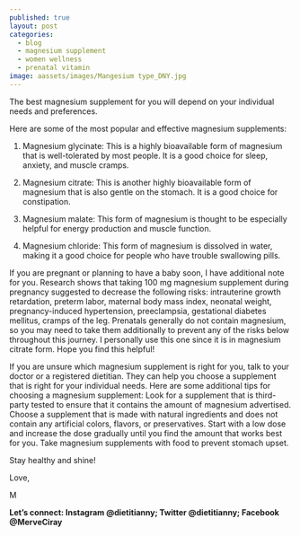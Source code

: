 ```yaml
---
published: true
layout: post
categories:
  - blog
  - magnesium supplement
  - women wellness
  - prenatal vitamin
image: aassets/images/Mangesium type_DNY.jpg
---
```


The best magnesium supplement for you will depend on your individual needs and preferences. 

Here are some of the most popular and effective magnesium supplements:
1. Magnesium glycinate: This is a highly bioavailable form of magnesium that is well-tolerated by most people. It is a good choice for sleep, anxiety, and muscle cramps.


2. Magnesium citrate: This is another highly bioavailable form of magnesium that is also gentle on the stomach. It is a good choice for constipation.


3. Magnesium malate: This form of magnesium is thought to be especially helpful for energy production and muscle function.


4. Magnesium chloride: This form of magnesium is dissolved in water, making it a good choice for people who have trouble swallowing pills.

If you are pregnant or planning to have a baby soon, I have additional note for you. Research shows that taking 100 mg magnesium supplement during pregnancy suggested to decrease the following risks: intrauterine growth retardation, preterm labor, maternal body mass index, neonatal weight, pregnancy-induced hypertension, preeclampsia, gestational diabetes mellitus, cramps of the leg. Prenatals generally do not contain magnesium, so you may need to take them additionally to prevent any of the risks below throughout this journey. I personally use this one since it is in magnesium citrate form.
Hope you find this helpful!

If you are unsure which magnesium supplement is right for you, talk to your doctor or a registered dietitian. They can help you choose a supplement that is right for your individual needs.
Here are some additional tips for choosing a magnesium supplement:
Look for a supplement that is third-party tested to ensure that it contains the amount of magnesium advertised.
Choose a supplement that is made with natural ingredients and does not contain any artificial colors, flavors, or preservatives.
Start with a low dose and increase the dose gradually until you find the amount that works best for you.
Take magnesium supplements with food to prevent stomach upset.



Stay healthy and shine!
 
Love,

M

**Let’s connect: Instagram @dietitianny; Twitter @dietitianny; Facebook @MerveCiray**
